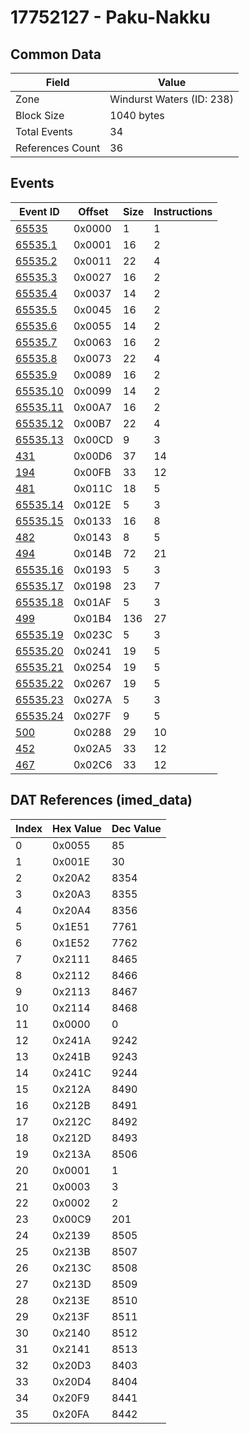 # 17752127 - Paku-Nakku

## Common Data

| Field            | Value                     |
|------------------|---------------------------|
| Zone             | Windurst Waters (ID: 238) |
| Block Size       | 1040 bytes                |
| Total Events     | 34                        |
| References Count | 36                        |

## Events

| Event ID                  | Offset   |   Size |   Instructions |
|---------------------------|----------|--------|----------------|
| [65535](./65535.md)       | 0x0000   |      1 |              1 |
| [65535.1](./65535.1.md)   | 0x0001   |     16 |              2 |
| [65535.2](./65535.2.md)   | 0x0011   |     22 |              4 |
| [65535.3](./65535.3.md)   | 0x0027   |     16 |              2 |
| [65535.4](./65535.4.md)   | 0x0037   |     14 |              2 |
| [65535.5](./65535.5.md)   | 0x0045   |     16 |              2 |
| [65535.6](./65535.6.md)   | 0x0055   |     14 |              2 |
| [65535.7](./65535.7.md)   | 0x0063   |     16 |              2 |
| [65535.8](./65535.8.md)   | 0x0073   |     22 |              4 |
| [65535.9](./65535.9.md)   | 0x0089   |     16 |              2 |
| [65535.10](./65535.10.md) | 0x0099   |     14 |              2 |
| [65535.11](./65535.11.md) | 0x00A7   |     16 |              2 |
| [65535.12](./65535.12.md) | 0x00B7   |     22 |              4 |
| [65535.13](./65535.13.md) | 0x00CD   |      9 |              3 |
| [431](./431.md)           | 0x00D6   |     37 |             14 |
| [194](./194.md)           | 0x00FB   |     33 |             12 |
| [481](./481.md)           | 0x011C   |     18 |              5 |
| [65535.14](./65535.14.md) | 0x012E   |      5 |              3 |
| [65535.15](./65535.15.md) | 0x0133   |     16 |              8 |
| [482](./482.md)           | 0x0143   |      8 |              5 |
| [494](./494.md)           | 0x014B   |     72 |             21 |
| [65535.16](./65535.16.md) | 0x0193   |      5 |              3 |
| [65535.17](./65535.17.md) | 0x0198   |     23 |              7 |
| [65535.18](./65535.18.md) | 0x01AF   |      5 |              3 |
| [499](./499.md)           | 0x01B4   |    136 |             27 |
| [65535.19](./65535.19.md) | 0x023C   |      5 |              3 |
| [65535.20](./65535.20.md) | 0x0241   |     19 |              5 |
| [65535.21](./65535.21.md) | 0x0254   |     19 |              5 |
| [65535.22](./65535.22.md) | 0x0267   |     19 |              5 |
| [65535.23](./65535.23.md) | 0x027A   |      5 |              3 |
| [65535.24](./65535.24.md) | 0x027F   |      9 |              5 |
| [500](./500.md)           | 0x0288   |     29 |             10 |
| [452](./452.md)           | 0x02A5   |     33 |             12 |
| [467](./467.md)           | 0x02C6   |     33 |             12 |

## DAT References (imed_data)

|   Index | Hex Value   |   Dec Value |
|---------|-------------|-------------|
|       0 | 0x0055      |          85 |
|       1 | 0x001E      |          30 |
|       2 | 0x20A2      |        8354 |
|       3 | 0x20A3      |        8355 |
|       4 | 0x20A4      |        8356 |
|       5 | 0x1E51      |        7761 |
|       6 | 0x1E52      |        7762 |
|       7 | 0x2111      |        8465 |
|       8 | 0x2112      |        8466 |
|       9 | 0x2113      |        8467 |
|      10 | 0x2114      |        8468 |
|      11 | 0x0000      |           0 |
|      12 | 0x241A      |        9242 |
|      13 | 0x241B      |        9243 |
|      14 | 0x241C      |        9244 |
|      15 | 0x212A      |        8490 |
|      16 | 0x212B      |        8491 |
|      17 | 0x212C      |        8492 |
|      18 | 0x212D      |        8493 |
|      19 | 0x213A      |        8506 |
|      20 | 0x0001      |           1 |
|      21 | 0x0003      |           3 |
|      22 | 0x0002      |           2 |
|      23 | 0x00C9      |         201 |
|      24 | 0x2139      |        8505 |
|      25 | 0x213B      |        8507 |
|      26 | 0x213C      |        8508 |
|      27 | 0x213D      |        8509 |
|      28 | 0x213E      |        8510 |
|      29 | 0x213F      |        8511 |
|      30 | 0x2140      |        8512 |
|      31 | 0x2141      |        8513 |
|      32 | 0x20D3      |        8403 |
|      33 | 0x20D4      |        8404 |
|      34 | 0x20F9      |        8441 |
|      35 | 0x20FA      |        8442 |
